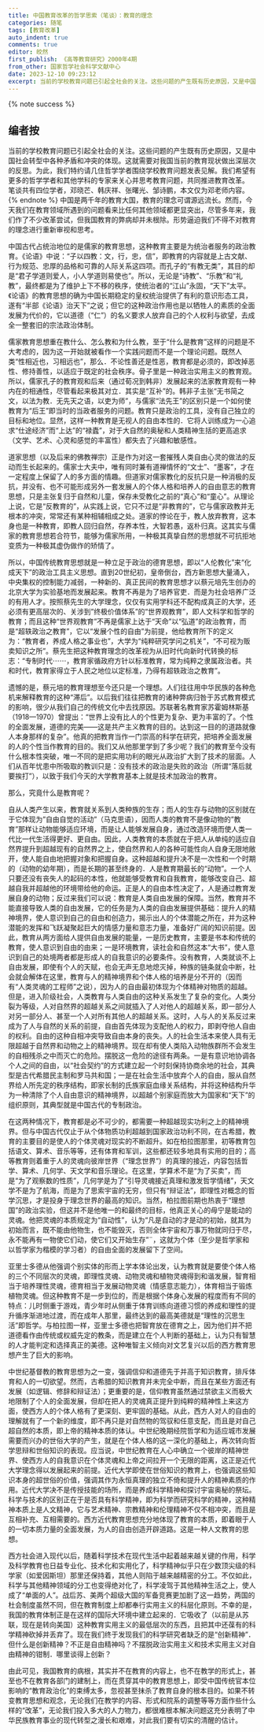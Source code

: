 ```yaml
---
title: 中国教育改革的哲学思索（笔谈）：教育的理念
categories: 随笔
tags: [教育改革]
auto_indent: true
comments: true
editor: 皎然
first_publish: 《高等教育研究》2000年4期
from_other: 国家哲学社会科学文献中心
date: 2023-12-10 09:23:12
excerpt: 当前的学校教育问题已引起全社会的关注。这些问题的产生既有历史原因，又是中国社会转型中各种矛盾和冲突的体现。这就需要对我国当前的教育现状做出深层次的反思。为此，我们特约请几住哲学学者围绕学校教育问题发表见解。我们希望有更多的哲学学者和其他学科的专家来关心并思考教育问题，共同推进教育改革。
---
```

{% note success %}
## 编者按
当前的学校教育问题已引起全社会的关注。这些问题的产生既有历史原因，又是中国社会转型中各种矛盾和冲突的体现。这就需要对我国当前的教育现状做出深层次的反思。为此，我们特约请几住哲学学者围绕学校教育问题发表见解。我们希望有更多的哲学学者和其他学科的专家来关心并思考教育问题，共同推进教育改革。
笔谈共有四位学者，邓晓芒、韩庆祥、张曙光、邹诗鹏，本文仅为邓老师内容。
{% endnote %}
中国是两千年的教育大国，教育的理念可谓源远流长。然而，今天我们在教育领域所遇到的问题看来比任何其他领域都更显突出，尽管多年来，我们作了不少改革尝试，但我国教育的弊病却并未根除。形势逼迫我们不得不对教育的理念进行重新审视和思考。

中国古代占统治地位的是儒家的教育思想，这种教育主要是为统治者服务的政治教育。《论语》中说：“子以四教：文，行，忠，信”，即教育的内容就是上古文献、行为规范、忠厚的品格和可靠的人际关系这四项。而孔子的“有教无类”，其目的却是“君子学道则爱人，小人学道则易使也”。所以，无论是“诗教”、“乐教”和“礼教”，最终都是为了维护上下不移的秩序，使统治者的“江山”永固，“天下”太平。《论语》的教育思想的确为中国长期稳定的皇权统治提供了有利的意识形态工具，遂有“半部《论语》治天下”之说；但它的这种政治作用也是以牺牲人的素质的全面发展为代价的，它以道德（“仁”）的名义要求人放弃自己的个人权利与欲望，去成全一整套旧的宗法政治体制。

儒家教育思想重在教什么、怎么教和为什么教，至于“什么是教育”这样的问题是不大考虑的，因为这一开始就被看作一个实践问题而不是一个理论问题。既然人类“性相近也，习相远也”，那么．不论性善还是性恶，教育都是必须的，即改掉恶性、修持善性，以适应于既定的社会秩序。骨子里是一种政治实用主义的教育观。所以，儒家孔子的教育观和后来（通过荀况到韩非）发展起来的法家教育观有一种内在的相通性，尽管看起来极其对立．其实是“互补”的。韩非子主张“无书简之文，以法为教．无先天之语，以吏为师”，与儒家“法先王”的区别只是一个如何使教育为“后王”即当时的当政者服务的问题。教育只是政治的工具，没有自己独立的目标和地位。显然，这样一种教育是无视人的自由本性的．它将人训练成为一心追求“仕途经济”而“上达”的“禄蠹”，对于大自然的奥秘和人类精神生括的更高追求（文学、艺术、心灵和感觉的丰富性）都失去了兴趣和敏感性。

道家思想（以及后来的佛教禅宗）正是作为对这一套摧残人类自由心灵的做法的反动而生长起来的。儒家士大夫中，唯有同时兼有道禅情怀的“文士”、“墨客”，才在一定程度上保留了人的多方面的情趣。但道家对儒家教化的反抗只是一种消极的反抗，并没有、也不可能形成另外一套发展人的个体人格和培养人的自由意志的教育思想，只是主张复归于自然和儿童，保存未受教化之前的“真心”和“童心”。从理论上说，它是“反教育的”，从实践上说，它只不过是“非教育的”，它与儒家政教并无根本的冲突，常常还有某种相辅相成之处。道家的悖论在于，教人放弃教育，这本身也是一种教育，即教人回归自然，存养本性，大智若愚，返朴归真。这其实与儒家的教育思想若合符节，能够为儒家所用，一种极其真挚自然的思想就不可抗拒地变质为一种极其虚伪做作的矫情了。

所以，中国传统教育思想就是一种立足于政治的德育思想，即以“人伦教化”来“化成天下”的政治工具主义思想。直到20世纪初，皇帝倒台，西方新思想大量涌入，中央集权的控制能力减弱，一种新的、真正民间的教育思想才以蔡元培先生创办的北京大学为实验基地而发展起来。教育不再是为了培养官吏．而是为社会培养广泛的有用人才。按照蔡先生的大学理念，仅仅有实用学科还不配构成真正的大学，还必须有更高层次的、关涉到”终极价值体系”的“世界观教育”，即人文科学和哲学的教育；而且这种“世界观教育”不再是儒家上达于“天命”以“弘道”的政治教育，而是“超轶政治之教育”，它以“发展个性的自由”为前提，他给教育所下的定义为：“教育者，养成人格之事业也”，大学为“纯粹研究学问之机关”，“不可视为贩卖知识之所”。蔡先生把这种教育理念的改革视为从旧时代向新时代转换的标志：“专制时代⋯⋯，教育家循政府方针以标准教育，常为纯粹之隶属政治者。共和时代，教育家得立于人民之地位以定标准，乃得有超轶政治之教育”。

遗憾的是，蔡元培的教育理想至今还只是一个理想。人们往往用中华民族的各种危机来解释教育的这种“滞后”。以后我们往往把教育的诸种弊病归咎于苏式教育模式的影响，很少从我们自己的传统文化中去找原因。苏联著名教育家苏霍姆林斯基（1918—1970）曾提出：“世界上没有比人的个性更为复杂、更为丰富的了。个性的全面发展，道德的完美——这是共产主义教育的目的。达到这一目的的道路就像人本身那样的复杂”。他真的把教育当作一门崇高的科学在研究，把培养全面发展的人的个性当作教育的目的。我们又从他那里学到了多少呢？我们的教育至今没有什么根本性突破，唯一不同的是把实用功利的眼光从政治扩大到了技术的层面。人们从百年忧患中所吸取的教训只是：没有技术的政治是失败的政治（所谓“落后就要挨打”），以致于我们今天的大学教育基本上就是技术加政治的教育。

那么，究竟什么是教育呢？

自从人类产生以来，教育就关系到人类种族的生存；而人的生存与动物的区别就在于它体现为”自由自觉的活动”（马克思语），因而人类的教育不是像动物的”教育”那样让动物能够适应环境，而是让人能够发展自身，通过改造环境而使人类一代比一代生活得更好、更自由。因此，人类教育的本质就在于把人从单纯的适应自然界提升到超越现有的自然界之上，使自然界和人的各种可能性向人自身无限地敞开，使人能自由地把握对象和把握自身。这种超越和提升决不是一次性和一个时期的（动物的幼年期），而是长期的甚至终身的．人是教育期最长的“动物”。一个人只要还没有丧失人的起码的本性，他就能够受教育和自我教育，能够改变自己、超越自我并超越他的环境带给他的命运。正是人的自由本性决定了，人是通过教育发展自身的动物；反过来我们可以说：教育是人类自由发展的保障。当然，教育并不能直接导致人类的自由发展，它的任务是为人类的自由发展提供基础：提升人的精神境界，使人意识到自己的自由和创造力，揭示出人的个体潜能之所在，并为这种潜能的发挥和飞跃凝聚起巨大的情感力量和意志力量，准备好广阔的知识前提。因此，教育从两方面给人提供自由发展的能量，一是历史教育，主要是书本和传统的教育，使人意识到自由的由来；一是环境教育，读社会和自然这本“大书”，使人意识到自己的处境两者都是形成人的自我意识的必要条件。没有教育，人类就谈不上自由发展，即使有个人的天赋，也会无声无息地熄灭掉，种族的链条就会中断，社会就会解体在这里，教育与人的精神境界和个体人格的培养是分不开的（因而有“人类灵魂的工程师”之说），因为人的自由最初体现为个体精神对物质的超越。但是，进入阶级社会，人类教育与人类自由的这种关系发生了复杂的变化。人类分裂为等级，人对自然界的超越关系之间就插入了人对他人的超越关系，即一部分人对另一部分人、甚至一个人对所有其他人的超越关系。这时，人与人的关系反过来成为了人与自然的关系的前提，自由首先体现为支配他人的权力，即剥夺他人自由的权利。自由的这种自相冲突导致自由本身的丧失。人的社会生活本来使人具有无限超越于自然界和动物之上的精神境界。现在却有使人类陷入动物族群所不会发生的自相残杀之中而灭亡的危险。摆脱这一危险的途径有两条。一是有意识地协调各个人之间的自由，以“社会契约”的方式建立起一个时刻保持协商余地的社会，其典型是古代希腊民主制和罗马共和国；一是在社会生活中放弃个人的自由，服从自然界给人所先定的秩序结构，即家长制的氏族家庭血缘关系结构，并将这种结构升华为一种清除了个人自由意识的精神境界，以超越个别家庭而放大为国家和“天下”的组织原则，其典型就是中国古代的专制政治。

在这两种情况下，教育都是必不可少的，都需要一种超越现实功利之上的精神境界。但与中国古代仅止于从个体物质功利超越到国家政治功利不同，在古希腊，教育的主要目的是使人的个体灵魂对现实的不断超升。如在柏拉图那里，初等教育包括语文、算术、音乐等等，还有体育和军训，这些都还较多地具有实用的目的；高等教育则着重于人的灵魂向彼岸世界（“理念世界”）的真理的接近，内容包括哲学、算术、几何学、天文学和音乐理论。在这里，学算术不是“为了买卖”，而是“为了观察数的性质”，几何学是为了“引导灵魂接近真理和激发哲学情绪”，天文学不是为了航海，而是为了思索宇宙的无穷，但只有“辩证法”，即理性对概念的哲学沉思，才是投身于理念世界的最高的知识。当然，柏拉图前期也热衷于“理想国”的政治实验，但这并不是他唯一的和最终的目标，他真正关心的毋宁是能动的灵魂。他把灵魂的本质规定为“自动性”，认为“凡是自动的才是动的初始，就其为初始而言，既不能由他物生，也不能毁灭，否则全体宇宙和万事万物就同归于尽，永不能再有一物使它们动，使它们又开始生存”¨，这就为个体（至少是哲学家和以哲学家为楷模的学习者）的自由全面的发展留下了空间。

亚里士多德从他强调个别实体的形而上学本体论出发，认为教育就是要使个体人格的三个不同层次的灵魂，即理性灵魂、动物灵魂和植物灵魂得到和谐发展，智育相当于培养理性灵魂，德育相当于发展动物灵魂（情感意志能力），体育相当于锻炼植物灵魂。但这种教育不是一步到位的，而是根据个体身心发展的程度而有不同的特点：儿时侧重于游戏，青少年时从侧重于体育训练向道德习惯的养成和理性的提升循序渐进地过渡，而在成年人那里，最终达到的最高美德就是“理性的沉思生活”即哲学。与柏拉图一样，亚里士多德也把智育放在德育之上，因为他们并不把道德看作由传统或权威先定的教条，而是建立在个人判断的基础上，认为只有智慧的人才能判定和选择真正的美德。这种唯智主义倾向对文艺复兴以后的西方教育思想产生了巨大的影响。

中世纪基督教的教育思想为之一变，强调信仰和道德先于并高于知识教育，排斥体育和人的一切欲望。然而，古希腊的知识教育并未完全中断，而且在某些方面还有发展（如逻辑、修辞和辩证法）；更重要的是，信仰教育虽然通过禁欲主义而极大地限制了个人的全面发展，但却在把人的灵魂真正提升到纯粹的精神性上来这方面，使西方人的个体人格有了更深刻、更牢固的基础。从此，西方人对人的自由的理解就有了一个新的维度，即不再只是对自然物的驾驭和任意支配，而且是对自己超自然的本质，即上帝的精神本质的体认。中世纪晚期经院哲学和为适应城市发展需要而兴办的世俗大学的产生，就是在个体人格的这一深化的基础上，再次转向哲学思辩和世俗知识的表现。应当说，中世纪教育在人心中确立一个彼岸的精神世界、使西方人的自我意识在个体灵魂和上帝之间拉开一个无限的距离，这正是近代大学理念得以发展起来的前提。近代大学即使在世俗知识的教育上，也强调这些知识本身的超世俗的价值，强调其作为永恒真理的独立不倚和提升人的精神素质的作用。近代大学决不是传授技能的场所，而是养成科学精神和探讨宇宙奥秘的祭坛。科学与技术的区别正在于是否具有科学精神，即为科学而研究科学的精神，这种精神本质上是人文精神，它与艺术精神、宗教精神和伦理精神不仅不相冲突，而且是互相补充、互相需要的。西方近代教育思想充分地体现了教育的本质，即着眼于人的一切本质力量的全面发展，为人的自由创造开辟道路。这是一种人文教育的思想。

西方社会进入现代以后，随着科学技术在现代生活中起着越来越关键的作用，科学及科学教育也日益专业化、技术化和实用化了，科学精神似乎只在少数顶尖级的科学家（如爱因斯坦）那里还保持着，其他人则陷于越来越精密的分工。不仅如此，科学与其他精神领域的分工也变得绝对化了，科学凌驾于其他精神生活之上，使人成了“单面的人”。战后苏、美两个超级大国的军备竞赛更加剧了这一趋势，两国的杜会制度虽然不同，但在教育制度上却都奉行实用主义的科层化原则。不幸的是，我国的教育体制正是在这样的国际大环境中建立起来的．它吸收了（以前是从苏联，现在是转向美国）这种教育实用主义的最低层次的东西，且把其中还葆有的科学精神砍掉并丢弃了。现在我们终于发现我们的科学研究者缺乏的是“创新精神”．但什么是创新精神？不正是自由精神吗？不摆脱政治实用主义和技术实用主义对自由精神的钳制．哪里谈得上创新？

由此可见，我国教育的病根，其实并不在教育的内容上，也不在教学的形式上，甚至也不在教育各部门的建制上，而在贯穿其中的教育思想上，即受中国传统官本位影响的“教育政治化”的束缚太多，忽视甚至抹杀了教育自身的根本目的。如果不转变教育思想和观念，无论我们在教学的内容、形式和院系的调整等等方面作些什么样的“改革”，无论我们投入多大的人力物力，都很难根本解决问题这充分表明了中华民族教育事业的现代转型之漫长和艰难，对此我们要有切实的清醒的估计。
